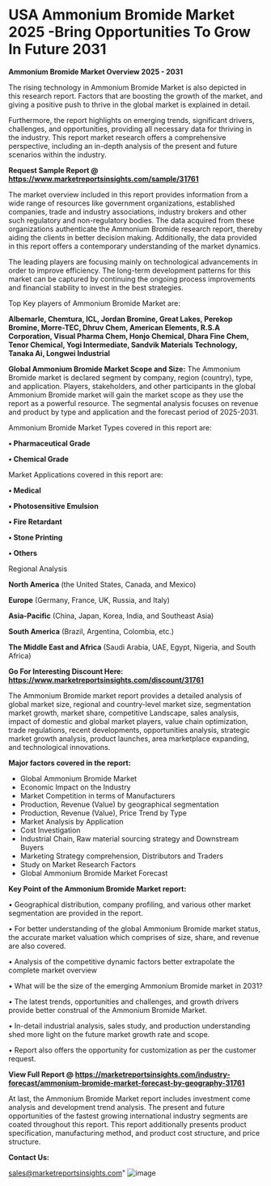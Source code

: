  # USA Ammonium Bromide Market 2025 -Bring Opportunities To Grow In Future 2031

<Strong> Ammonium Bromide Market Overview 2025 - 2031</strong>

The rising technology in Ammonium Bromide Market is also depicted in this research report. Factors that are boosting the growth of the market, and giving a positive push to thrive in the global market is explained in detail.

Furthermore, the report highlights on emerging trends, significant drivers, challenges, and opportunities, providing all necessary data for thriving in the industry. This report market research offers a comprehensive perspective, including an in-depth analysis of the present and future scenarios within the industry.

<strong>Request Sample Report @ <a href=https://www.marketreportsinsights.com/sample/31761>https://www.marketreportsinsights.com/sample/31761</a></strong>

The market overview included in this report provides information from a wide range of resources like government organizations, established companies, trade and industry associations, industry brokers and other such regulatory and non-regulatory bodies. The data acquired from these organizations authenticate the Ammonium Bromide research report, thereby aiding the clients in better decision making. Additionally, the data provided in this report offers a contemporary understanding of the market dynamics.

The leading players are focusing mainly on technological advancements in order to improve efficiency. The long-term development patterns for this market can be captured by continuing the ongoing process improvements and financial stability to invest in the best strategies.

Top Key players of Ammonium Bromide Market are:

<strong>Albemarle, Chemtura, ICL, Jordan Bromine, Great Lakes, Perekop Bromine, Morre-TEC, Dhruv Chem, American Elements, R.S.A Corporation, Visual Pharma Chem, Honjo Chemical, Dhara Fine Chem, Tenor Chemical, Yogi Intermediate, Sandvik Materials Technology, Tanaka Ai, Longwei Industrial</strong>

<strong><b>Global Ammonium Bromide Market Scope and Size:</b></strong>
The Ammonium Bromide market is declared segment by company, region (country), type, and application. Players, stakeholders, and other participants in the global Ammonium Bromide market will gain the market scope as they use the report as a powerful resource. The segmental analysis focuses on revenue and product by type and application and the forecast period of 2025-2031.

Ammonium Bromide Market Types covered in this report are:

<strong>• Pharmaceutical Grade

• Chemical Grade</strong>

Market Applications covered in this report are:

<strong>• Medical

• Photosensitive Emulsion

• Fire Retardant

• Stone Printing

• Others</strong> 

Regional Analysis

<strong>North America</strong> (the United States, Canada, and Mexico)

<strong>Europe</strong> (Germany, France, UK, Russia, and Italy)

<strong>Asia-Pacific</strong> (China, Japan, Korea, India, and Southeast Asia)

<strong>South America</strong> (Brazil, Argentina, Colombia, etc.)

<strong>The Middle East and Africa</strong> (Saudi Arabia, UAE, Egypt, Nigeria, and South Africa)

<strong>Go For Interesting Discount Here: <a href=https://www.marketreportsinsights.com/discount/31761>https://www.marketreportsinsights.com/discount/31761</a></strong>

The Ammonium Bromide market report provides a detailed analysis of global market size, regional and country-level market size, segmentation market growth, market share, competitive Landscape, sales analysis, impact of domestic and global market players, value chain optimization, trade regulations, recent developments, opportunities analysis, strategic market growth analysis, product launches, area marketplace expanding, and technological innovations.

<strong><b>Major factors covered in the report:</b></strong>
<ul>
  <li>Global Ammonium Bromide Market </li>
  <li>Economic Impact on the Industry</li>
  <li>Market Competition in terms of Manufacturers</li>
  <li>Production, Revenue (Value) by geographical segmentation</li>
  <li>Production, Revenue (Value), Price Trend by Type</li>
  <li>Market Analysis by Application</li>
  <li>Cost Investigation</li>
  <li>Industrial Chain, Raw material sourcing strategy and Downstream Buyers</li>
  <li>Marketing Strategy comprehension, Distributors and Traders</li>
  <li>Study on Market Research Factors</li>
  <li>Global Ammonium Bromide Market Forecast</li>
</ul>

<strong><b>Key Point of the Ammonium Bromide Market report:</b></strong>

• Geographical distribution, company profiling, and various other market segmentation are provided in the report.

• For better understanding of the global Ammonium Bromide market status, the accurate market valuation which comprises of size, share, and revenue are also covered.

• Analysis of the competitive dynamic factors better extrapolate the complete market overview

• What will be the size of the emerging Ammonium Bromide market in 2031?

• The latest trends, opportunities and challenges, and growth drivers provide better construal of the Ammonium Bromide Market.

• In-detail industrial analysis, sales study, and production understanding shed more light on the future market growth rate and scope.

• Report also offers the opportunity for customization as per the customer request.

<strong><b>View Full Report @ <a href=https://marketreportsinsights.com/industry-forecast/ammonium-bromide-market-forecast-by-geography-31761>https://marketreportsinsights.com/industry-forecast/ammonium-bromide-market-forecast-by-geography-31761</a></b></strong>


At last, the Ammonium Bromide Market report includes investment come analysis and development trend analysis. The present and future opportunities of the fastest growing international industry segments are coated throughout this report. This report additionally presents product specification, manufacturing method, and product cost structure, and price structure.

<strong>Contact Us:</strong>

sales@marketreportsinsights.com"
![image](https://github.com/user-attachments/assets/0167e0ff-9da2-4e9e-805d-799385f284dd)
